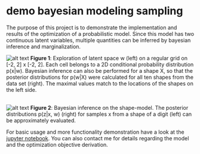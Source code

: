 # demo bayesian modeling sampling
The purpose of this project is to demonstrate the implementation and results of the optimization of a probabilistic model.
Since this model has two continuous latent variables, multiple quantities can be inferred by bayesian inference and 
marginalization.

![alt text](https://raw.githubusercontent.com/jgwiese/prob_model_sampling/main/.msc/latent_w.png "Latent Space w exploration and Posteriors")
**Figure 1**: Exploration of latent space w (left) on a regular grid on [-2, 2] x [-2, 2]. Each cell belongs to a 2D conditional probability distribution p(x|w).
Bayesian inference can also be performed for a shape X, so that the posterior distributions for p(w|X) were calculated for all ten shapes from the data set (right).
The maximal values match to the locations of the shapes on the left side.
<br>
<br>

![alt text](https://raw.githubusercontent.com/jgwiese/prob_model_sampling/main/.msc/latent_z.png "Posteriors of z")
**Figure 2**: Bayesian inference on the shape-model. The posterior distributions p(z|x, w) (right) for samples x from a shape of a digit (left) can be approximately evaluated.

For basic usage and more functionality demonstration have a look at the 
[jupyter notebook](https://github.com/jgwiese/prob_model_sampling/blob/main/learning.ipynb).
You can also contact me for details regarding the model and the optimization objective derivation. 
